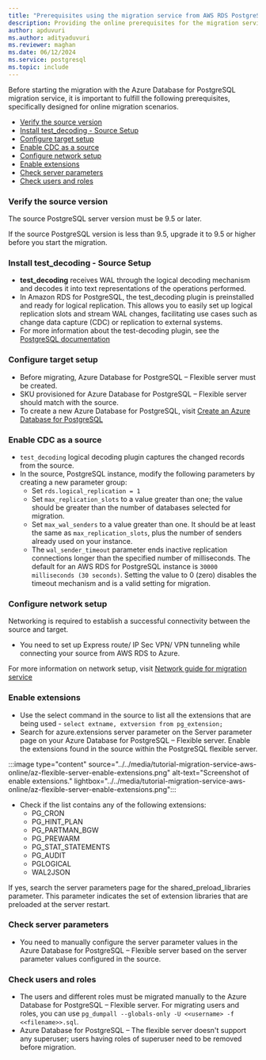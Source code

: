 ```yaml
---
title: "Prerequisites using the migration service from AWS RDS PostgreSQL (online)"
description: Providing the online prerequisites for the migration service in Azure Database for PostgreSQL.
author: apduvuri
ms.author: adityaduvuri
ms.reviewer: maghan
ms.date: 06/12/2024
ms.service: postgresql
ms.topic: include
---
```


Before starting the migration with the Azure Database for PostgreSQL migration service, it is important to fulfill the following prerequisites, specifically designed for online migration scenarios.

- [Verify the source version](#verify-the-source-version)
- [Install test_decoding - Source Setup](#install-test_decoding---source-setup)
- [Configure target setup](#configure-target-setup)
- [Enable CDC as a source](#enable-cdc-as-a-source)
- [Configure network setup](#configure-network-setup)
- [Enable extensions](#enable-extensions)
- [Check server parameters](#check-server-parameters)
- [Check users and roles](#check-users-and-roles)

### Verify the source version

The source PostgreSQL server version must be 9.5 or later.

If the source PostgreSQL version is less than 9.5, upgrade it to 9.5 or higher before you start the migration.

### Install test_decoding - Source Setup

- **test_decoding** receives WAL through the logical decoding mechanism and decodes it into text representations of the operations performed.
- In Amazon RDS for PostgreSQL, the test_decoding plugin is preinstalled and ready for logical replication. This allows you to easily set up logical replication slots and stream WAL changes, facilitating use cases such as change data capture (CDC) or replication to external systems.
- For more information about the test-decoding plugin, see the [PostgreSQL documentation](https://www.postgresql.org/docs/16/test-decoding.html)

### Configure target setup

- Before migrating, Azure Database for PostgreSQL – Flexible server must be created.
- SKU provisioned for Azure Database for PostgreSQL – Flexible server should match with the source.
- To create a new Azure Database for PostgreSQL, visit [Create an Azure Database for PostgreSQL](../../../../flexible-server/quickstart-create-server-portal.md)

### Enable CDC as a source

- `test_decoding` logical decoding plugin captures the changed records from the source.
- In the source, PostgreSQL instance, modify the following parameters by creating a new parameter group:
    - Set `rds.logical_replication = 1`
    - Set `max_replication_slots` to a value greater than one; the value should be greater than the number of databases selected for migration.
    - Set `max_wal_senders` to a value greater than one. It should be at least the same as `max_replication_slots`, plus the number of senders already used on your instance.
    - The `wal_sender_timeout` parameter ends inactive replication connections longer than the specified number of milliseconds. The default for an AWS RDS for PostgreSQL instance is `30000 milliseconds (30 seconds)`. Setting the value to 0 (zero) disables the timeout mechanism and is a valid setting for migration.

### Configure network setup

Networking is required to establish a successful connectivity between the source and target.

- You need to set up Express route/ IP Sec VPN/ VPN tunneling while connecting your source from AWS RDS to Azure.

For more information on network setup, visit [Network guide for migration service](../../how-to-network-setup-migration-service.md)

### Enable extensions

- Use the select command in the source to list all the extensions that are being used - `select extname, extversion from pg_extension;`
- Search for azure.extensions server parameter on the Server parameter page on your Azure Database for PostgreSQL – Flexible server. Enable the extensions found in the source within the PostgreSQL flexible server.

:::image type="content" source="../../media/tutorial-migration-service-aws-online/az-flexible-server-enable-extensions.png" alt-text="Screenshot of enable extensions." lightbox="../../media/tutorial-migration-service-aws-online/az-flexible-server-enable-extensions.png":::

- Check if the list contains any of the following extensions:
    - PG_CRON
    - PG_HINT_PLAN
    - PG_PARTMAN_BGW
    - PG_PREWARM
    - PG_STAT_STATEMENTS
    - PG_AUDIT
    - PGLOGICAL
    - WAL2JSON

If yes, search the server parameters page for the shared_preload_libraries parameter. This parameter indicates the set of extension libraries that are preloaded at the server restart.

### Check server parameters

- You need to manually configure the server parameter values in the Azure Database for PostgreSQL – Flexible server based on the server parameter values configured in the source.

### Check users and roles

- The users and different roles must be migrated manually to the Azure Database for PostgreSQL – Flexible server. For migrating users and roles, you can use `pg_dumpall --globals-only -U <<username> -f <<filename>>.sql`.
- Azure Database for PostgreSQL – The flexible server doesn't support any superuser; users having roles of superuser need to be removed before migration.
